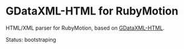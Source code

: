 # GDataXML-HTML for RubyMotion

HTML/XML parser for RubyMotion, based on [GDataXML-HTML](https://github.com/graetzer/GDataXML-HTML).

Status: bootstraping
